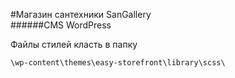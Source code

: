 #Магазин сантехники SanGallery  
######CMS WordPress

Файлы стилей класть в папку  

    \wp-content\themes\easy-storefront\library\scss\
